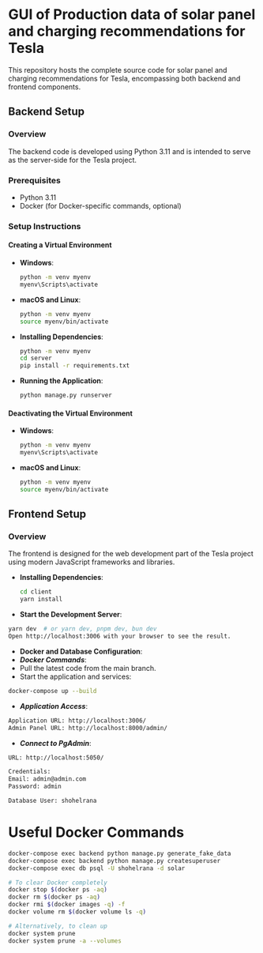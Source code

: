 # GUI of Production data of solar panel and charging recommendations for Tesla

This repository hosts the complete source code for solar panel and charging recommendations for Tesla, encompassing both backend and frontend components.

## Backend Setup

### Overview

The backend code is developed using Python 3.11 and is intended to serve as the server-side for the Tesla project.

### Prerequisites

- Python 3.11
- Docker (for Docker-specific commands, optional)

### Setup Instructions

#### Creating a Virtual Environment

- **Windows**:

  ```bash
  python -m venv myenv
  myenv\Scripts\activate
  ```

- **macOS and Linux**:

  ```bash
  python -m venv myenv
  source myenv/bin/activate
  ```

- **Installing Dependencies**:

  ```bash
  python -m venv myenv
  cd server
  pip install -r requirements.txt
  ```

- **Running the Application**:

  ```bash
  python manage.py runserver
  ```

#### Deactivating the Virtual Environment

- **Windows**:

  ```bash
  python -m venv myenv
  myenv\Scripts\activate
  ```

- **macOS and Linux**:
  ```bash
  python -m venv myenv
  source myenv/bin/activate
  ```

## Frontend Setup

### Overview

The frontend is designed for the web development part of the Tesla project using modern JavaScript frameworks and libraries.

- **Installing Dependencies**:

  ```bash
  cd client
  yarn install
  ```

- **Start the Development Server**:

```bash
yarn dev  # or yarn dev, pnpm dev, bun dev
Open http://localhost:3006 with your browser to see the result.
```

- **Docker and Database Configuration**:
- **_Docker Commands_**:
- Pull the latest code from the main branch.
- Start the application and services:

```bash
docker-compose up --build
```

- **_Application Access_**:

```bash
Application URL: http://localhost:3006/
Admin Panel URL: http://localhost:8000/admin/
```

- **_Connect to PgAdmin_**:

```bash
URL: http://localhost:5050/

Credentials:
Email: admin@admin.com
Password: admin

Database User: shohelrana
```

# Useful Docker Commands

```bash
docker-compose exec backend python manage.py generate_fake_data
docker-compose exec backend python manage.py createsuperuser
docker-compose exec db psql -U shohelrana -d solar

# To clear Docker completely
docker stop $(docker ps -aq)
docker rm $(docker ps -aq)
docker rmi $(docker images -q) -f
docker volume rm $(docker volume ls -q)

# Alternatively, to clean up
docker system prune
docker system prune -a --volumes

```
